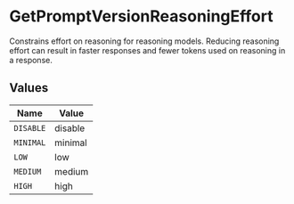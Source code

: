 # GetPromptVersionReasoningEffort

Constrains effort on reasoning for reasoning models. Reducing reasoning effort can result in faster responses and fewer tokens used on reasoning in a response.


## Values

| Name      | Value     |
| --------- | --------- |
| `DISABLE` | disable   |
| `MINIMAL` | minimal   |
| `LOW`     | low       |
| `MEDIUM`  | medium    |
| `HIGH`    | high      |